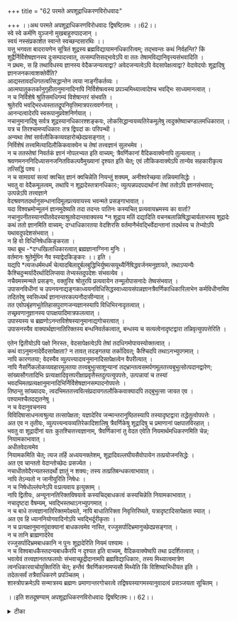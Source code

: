 +++
title = "62 परमते अपशूद्राधिकरणविरोधवादः"

+++
।।अथ परमते अपशूद्राधिकरणविरोधवादः द्विषष्टितमः ।।62।।  
स्वे स्वे कर्मणि युञ्जनो मुखबाहूरुपादजान् ।  
स्वयं नस्संप्रकाशेत स्वान्ते स्वच्छन्दसारथिः ।।  
यत्तु भगवता बादरायणेन सूत्रितं शूद्रस्य ब्रह्मविद्यायामनधिकारित्वम्; तद्भवन्तः कथं निर्वहन्ति? किं शूद्रैर्निर्विशेषज्ञानस्य दुःसम्पादत्त्वात्, तत्सम्पत्तिसद्भावेऽपि वा ततः तेषामविद्यानिवृत्त्यसंभवादिति ।  
न प्रथमः, स हि तथाविधस्य ज्ञानस्य वेदैकजन्यत्वाद्वा? अवेदजन्यत्वेऽपि वेदसापेक्षत्वाद्वा? वेदावेदयोः शूद्रादिषु ज्ञानजनकत्वाशक्तेर्वेति?   
आद्यस्तावदधिगतत्वत्सिद्धान्तेन त्वया नाङ्गीकर्तव्यः ।  
आत्मघातुकतर्कानुगृहीतानुमानादिनापि निर्विशेषत्वस्य प्रपञ्चमिथ्यात्वादेश्च भवद्भिः साध्यमानत्वात् ।  
न च निर्विशेषे श्रुतिसमधिगम्यं विशेषान्तरं संभवति ।  
श्रुतेरपि भवद्भिरध्यस्तातद्रूपनिवृत्तिमात्रपरत्ववर्णनात् ।  
आनन्दत्वादेरपि स्वरूपानुप्रवेशनिर्णयात् ।  
नचानुमानादिषु सर्वत्र शूद्रस्यानधिकारश्शङ्कयः, लोकसिद्धान्वयव्यतिरेकमूलेषु त्वदुक्तेष्वाचण्डालमधिकारात् ।  
यत्र च तिरश्चामप्यधिकारः तत्र द्विपदां कः परिपन्थी ।  
अन्यथा तेषां सार्वलौकिकव्यवहारोच्छेदप्रसङ्गात् ।  
निर्विशेषं तत्त्वमित्यादिलौकिकवाक्येन च तेषां तत्त्वज्ञानं सुलभमेव ।  
न च ततस्तेषां निवर्तकं ज्ञानं नोपलभ्यत इति वाच्यम्; त्रैवर्णिकानां वैदिकवाक्येनापि तुल्यत्वात् ।  
श्रवणमनननिदिध्यासनजनितविकल्पवैमुख्यानां दृश्यत इति चेत्; एवं लौकिकवाक्येऽपि तान्येव सहकारीकृत्य तत्सिद्धिं पश्य ।  
न च सामग्रयां सत्यां क्वचित् ज्ञानं क्वचिन्नेति नियन्तुं शक्यम्, अनीश्वरेच्छया तन्नियमासिद्धेः ।  
भवतु वा वेदैकमूलत्वम्, तथापि न शूद्रादेस्तत्रानधिकारः; व्युत्पन्नपदपदार्थानां तेषां ततोऽपि ज्ञानसंभवात्; उत्पन्नेऽपि तत्त्वज्ञाने   
वेदश्रवणतदर्थानुसन्धानादिमूलप्रत्यवायस्य भवन्मते प्रसङ्गाभावात् ।  
यदा विश्वभ्रमोन्मूलनं ज्ञानमुदेष्यति तदा तदन्तः पातिनः कस्यचित् प्रत्यवायभ्रमस्य का वार्ता? नचानुपनीतस्यानघीतवेदस्याश्रुतवेदान्तवाक्यस्य \*न शूद्राय मतिं दद्यादिति वचनबलान्निषिद्धाचार्यलाभस्य शूद्रादेः कथं ततो ज्ञानमिति वाच्यम्; दग्धाधिकारतया वेदशिरसि वर्तमानैर्भवद्भिर्वेदान्तानां तदर्थस्य च तेभ्योऽपि यथावदुपदेशसंभवात् ।  
न हि वो विधिनिषेधकिङ्करता ।  
यथा ब्रूथ -\*दग्धखिलाधिकारत्वात् ब्रह्मज्ञानाग्निना मुनिः ।  
वर्तमानः श्रुतेर्मूघ्नि नैव स्याद्वेदकिङ्करः ।। इति ।  
यद्यपि \*त्यजधर्ममधर्मं चेत्यादबिलाद्दुर्बलबुद्धिभिर्युष्मत्सयूथ्यैर्निषिद्धवर्जनमनुज्ञायते, तथाऽप्यन्यैः कैश्चिदुन्मर्यादैरर्थादिलिप्सया तेभ्यस्तदुपदेशः संभवत्येव ।  
नचैवमस्मन्मते प्रसङ्गः, वक्तुरिव श्रोतुरपि प्रत्यवायेन तन्मूलोपासनादेः तेष्वसंभवात् ।  
उपासनविधीनां च उपनयनाद्यङ्गकाध्ययनविधिसिद्धस्वाध्यायसंपन्नज्ञानत्रैवर्णिकाधिकारिलाभेन कर्मविधीनामिव तदितरेषु स्वसिध्यर्थं ज्ञानान्तरकल्पनौदासीन्यात् ।  
तत एवोपबृंहणभूतेतिहासपुराणजन्यज्ञानस्यापि विधिभिरनादृतत्वात् ।  
तच्छ्रवणानुज्ञानस्य पापक्षयादिमात्रफलत्वात् ।  
उपास्यस्य च ब्रह्मणोऽनन्तविशेषस्यानुमानाद्यगोचरत्वात् ।  
उपासनस्यैव वाक्यार्थज्ञानातिरिक्तस्य बन्धनिवर्तकत्वात्, बन्धस्य च सत्यत्वेनादृष्टद्वारा तन्निवृत्युपपत्तेरिति ।  

एतेन द्वितीयोऽपि पक्षो निरस्तः, वेदसापेक्षत्वेऽपि तेषां तदधिगमोपायस्योक्तत्वात् ।  
कथं वाऽनुमानादेर्वेदसापेक्षता? न तावत् तदङ्गतया तर्कादिवत्; कैश्चिदपि तथाऽनभ्युपगमात् ।  
नापि कारणतया; वेदस्यैव व्युत्पत्त्यादावनुमानादिसापेक्षत्वेन वैपरीत्यात् ।  
नापि नैसर्गिकलोकव्यवहारमूलतया तत्त्वबुभुत्साशून्यानां तद्भ्रान्तत्वसमर्पणमूलतत्त्वबुभुत्सोत्पदानद्वारेण; सांख्यसौगतादिभिः प्रत्याक्षादिवृत्तपरीक्षाप्रवृत्तैस्तदुत्पत्युपपत्तेः, उत्पन्नायां च तस्यां भवदभिमतप्रत्यक्षानुमानादिभिर्निर्विशेषज्ञानसम्पादनोपपत्तेः ।  
तिष्ठन्तु सांख्यादयः, त्वदभिमततत्त्ववित्संप्रदायगतलौकिकवाक्यादपि तद्बुभुत्सा जायत एव ।  
पश्यामश्चैतदद्यतनेषु ।  
न च वेदानुवचनस्य   
विविदिषासाधनत्वश्रुत्या तत्सापेक्षता; यज्ञादेरिव जन्मान्तरानुष्ठितस्यापि तस्यादृष्टद्वारा तद्धेतुत्वोपपत्तेः ।  
अत एव न तृतीयः, व्युत्पत्त्यन्वयव्यतिरेकादिशालिषु त्रैवर्णिकेषु शूद्रादिषु च प्रमाणानां पक्षपातविरहात् ।  
भवतु वा शूद्रादीनां यतः कुतश्चित्तत्त्वज्ञानाम्, त्रैवर्णिकानां तु वेदत एवेति नियमार्थमधिकरणमिति चेन्न; नियामकाभावात् ।  
अधीतवेदत्वमेव   
नियामकमिति चेत्; त्यज तर्हि अध्ययनक्लेशम्, शूद्रादिवल्लघीयसैवोपायेन तत्प्रयोजनसिद्धेः ।  
अत एव चान्ततो वेदान्तोच्छेदः प्रसज्येत ।  
नचाधीतवेदैरन्यतस्तदर्थो ज्ञातुं न शक्यः; तस्य तत्प्रतिबन्धकत्वाभावात् ।  
नापि तेऽन्यतो न जानीयुरिति निषेधः ।  
न च निषेधोल्लंघनेऽपि वःप्रत्यवाय इत्युक्तम् ।  
नापि द्वितीयः, अन्यूनानतिरिक्तविषयत्वे कस्यचिद्बाधकत्वं कस्यचिन्नेति नियामकाभावात् ।  
नचादृष्टदा वैषम्यम्, भवद्भिस्तथाऽनभ्युपगमात् ।  
न च बाधे तत्त्वज्ञानातिरिक्तमपेक्ष्यते, नापि बाधातिरिक्ता निवृत्तिरिष्यते, यत्रादृष्टादिसापेक्षता स्यात् ।  
अत एव हि ध्याननियोगवादिनोऽपि भवद्भिर्दूरीकृताः ।  
न च प्रत्यक्षानुमानपुंवाक्यानां बाधकत्वमेव नास्ति, रज्जुसर्पादिभ्रमानुच्छेदप्रसङ्गात् ।  
न च तानि ब्राह्मणादेरेव   
रज्जुसर्पादिभ्रमबाधकानि न पुनः शूद्रादेरिति नियमं पश्यामः ।  
न च विश्वबाधकैस्तदन्यबाधकैरपि न दृश्यत इति वाच्यम्, वैदिकवाक्येष्वपि तथा प्रदर्शितत्वात् ।  
भवत्वेवं तत्त्वज्ञानतत्फलयोः संभवाच्छूद्रीदानामपि ब्रह्मविद्याधिकारः, तस्य मिथ्यात्वमात्रेण त्वनधिकारवाचोयुक्तिरिति चेत्; हन्तैवं त्रैवर्णिकानामप्यसौ मिथ्येति किं विशिष्याभिधीयत इति ।  
तदेतत्सर्वं तत्रैवाधिकरणे प्रपञ्चितम् ।  
शास्त्रोपक्रमेऽपि सन्मात्रस्य ब्रह्मणः प्रमाणान्तरगोचरत्वे तद्विषयस्यागमस्यानुवादत्वं प्रसञ्जयता सूचितम् ।  

।।इति शतदूषण्याम् अपशूद्राधिकरणविरोधवादः द्विषष्टितमः।। 62।।

<details><summary>टीका</summary>


</details>

